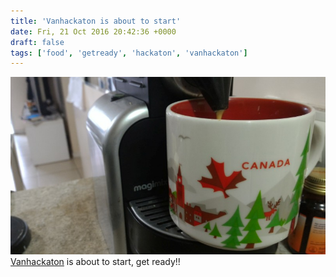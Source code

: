 ```yaml
---
title: 'Vanhackaton is about to start'
date: Fri, 21 Oct 2016 20:42:36 +0000
draft: false
tags: ['food', 'getready', 'hackaton', 'vanhackaton']
---
```


![get ready](/images/2016/10/2016-10-21-18.26.04.jpg) 
[Vanhackaton](https://www.vanhack.com/hackathon/) is about to start, get ready!!